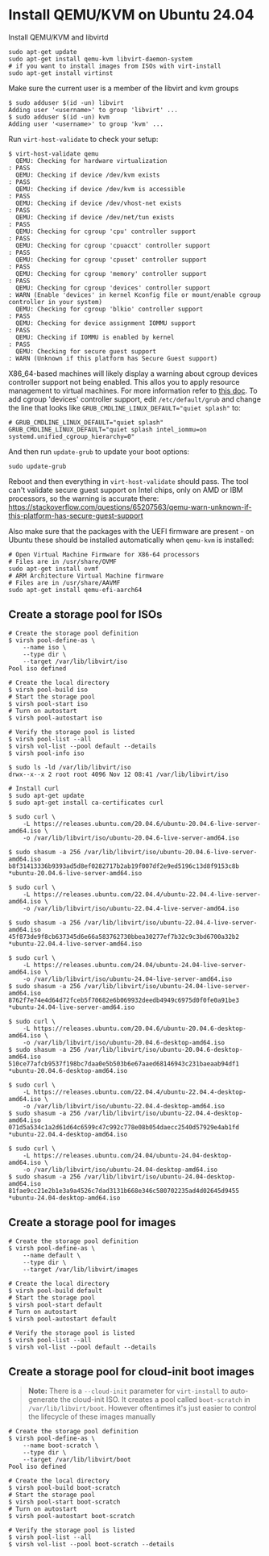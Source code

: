 # Install QEMU/KVM on Ubuntu 24.04

Install QEMU/KVM and libvirtd

```
sudo apt-get update
sudo apt-get install qemu-kvm libvirt-daemon-system
# if you want to install images from ISOs with virt-install
sudo apt-get install virtinst
```

Make sure the current user is a member of the libvirt and kvm groups

```
$ sudo adduser $(id -un) libvirt
Adding user '<username>' to group 'libvirt' ...
$ sudo adduser $(id -un) kvm
Adding user '<username>' to group 'kvm' ...
```

Run `virt-host-validate` to check your setup:

```
$ virt-host-validate qemu
  QEMU: Checking for hardware virtualization                                 : PASS
  QEMU: Checking if device /dev/kvm exists                                   : PASS
  QEMU: Checking if device /dev/kvm is accessible                            : PASS
  QEMU: Checking if device /dev/vhost-net exists                             : PASS
  QEMU: Checking if device /dev/net/tun exists                               : PASS
  QEMU: Checking for cgroup 'cpu' controller support                         : PASS
  QEMU: Checking for cgroup 'cpuacct' controller support                     : PASS
  QEMU: Checking for cgroup 'cpuset' controller support                      : PASS
  QEMU: Checking for cgroup 'memory' controller support                      : PASS
  QEMU: Checking for cgroup 'devices' controller support                     : WARN (Enable 'devices' in kernel Kconfig file or mount/enable cgroup controller in your system)
  QEMU: Checking for cgroup 'blkio' controller support                       : PASS
  QEMU: Checking for device assignment IOMMU support                         : PASS
  QEMU: Checking if IOMMU is enabled by kernel                               : PASS
  QEMU: Checking for secure guest support                                    : WARN (Unknown if this platform has Secure Guest support)
```

X86_64-based machines will likely display a warning about cgroup devices controller
support not being enabled. This allos you to apply resource management to virtual
machines. For more information refer to [this doc](https://libvirt.org/cgroups.html).
To add cgroup 'devices' controller support, edit `/etc/default/grub`
and change the line that looks like `GRUB_CMDLINE_LINUX_DEFAULT="quiet splash"`
to:
```
# GRUB_CMDLINE_LINUX_DEFAULT="quiet splash"
GRUB_CMDLINE_LINUX_DEFAULT="quiet splash intel_iommu=on systemd.unified_cgroup_hierarchy=0"
```

And then run `update-grub` to update your boot options:

```
sudo update-grub
```

Reboot and then everything in `virt-host-validate` should pass. The tool
can't validate secure guest support on Intel chips, only on AMD or IBM
processors, so the warning is accurate there: https://stackoverflow.com/questions/65207563/qemu-warn-unknown-if-this-platform-has-secure-guest-support

Also make sure that the packages with the UEFI firmware are present - on Ubuntu these should be
installed automatically when `qemu-kvm` is installed:
```
# Open Virtual Machine Firmware for X86-64 processors
# Files are in /usr/share/OVMF
sudo apt-get install ovmf
# ARM Architecture Virtual Machine firmware
# Files are in /usr/share/AAVMF
sudo apt-get install qemu-efi-aarch64
```

## Create a storage pool for ISOs

```
# Create the storage pool definition
$ virsh pool-define-as \
    --name iso \
    --type dir \
    --target /var/lib/libvirt/iso
Pool iso defined

# Create the local directory
$ virsh pool-build iso
# Start the storage pool
$ virsh pool-start iso
# Turn on autostart
$ virsh pool-autostart iso

# Verify the storage pool is listed
$ virsh pool-list --all
$ virsh vol-list --pool default --details
$ virsh pool-info iso

$ sudo ls -ld /var/lib/libvirt/iso
drwx--x--x 2 root root 4096 Nov 12 08:41 /var/lib/libvirt/iso

# Install curl
$ sudo apt-get update
$ sudo apt-get install ca-certificates curl

$ sudo curl \
    -L https://releases.ubuntu.com/20.04.6/ubuntu-20.04.6-live-server-amd64.iso \
    -o /var/lib/libvirt/iso/ubuntu-20.04.6-live-server-amd64.iso

$ sudo shasum -a 256 /var/lib/libvirt/iso/ubuntu-20.04.6-live-server-amd64.iso
b8f31413336b9393ad5d8ef0282717b2ab19f007df2e9ed5196c13d8f9153c8b *ubuntu-20.04.6-live-server-amd64.iso

$ sudo curl \
    -L https://releases.ubuntu.com/22.04.4/ubuntu-22.04.4-live-server-amd64.iso \
    -o /var/lib/libvirt/iso/ubuntu-22.04.4-live-server-amd64.iso

$ sudo shasum -a 256 /var/lib/libvirt/iso/ubuntu-22.04.4-live-server-amd64.iso
45f873de9f8cb637345d6e66a583762730bbea30277ef7b32c9c3bd6700a32b2 *ubuntu-22.04.4-live-server-amd64.iso

$ sudo curl \
    -L https://releases.ubuntu.com/24.04/ubuntu-24.04-live-server-amd64.iso \
    -o /var/lib/libvirt/iso/ubuntu-24.04-live-server-amd64.iso
$ sudo shasum -a 256 /var/lib/libvirt/iso/ubuntu-24.04-live-server-amd64.iso
8762f7e74e4d64d72fceb5f70682e6b069932deedb4949c6975d0f0fe0a91be3 *ubuntu-24.04-live-server-amd64.iso

$ sudo curl \
    -L https://releases.ubuntu.com/20.04.6/ubuntu-20.04.6-desktop-amd64.iso \
    -o /var/lib/libvirt/iso/ubuntu-20.04.6-desktop-amd64.iso
$ sudo shasum -a 256 /var/lib/libvirt/iso/ubuntu-20.04.6-desktop-amd64.iso
510ce77afcb9537f198bc7daa0e5b503b6e67aaed68146943c231baeaab94df1 *ubuntu-20.04.6-desktop-amd64.iso

$ sudo curl \
    -L https://releases.ubuntu.com/22.04.4/ubuntu-22.04.4-desktop-amd64.iso \
    -o /var/lib/libvirt/iso/ubuntu-22.04.4-desktop-amd64.iso
$ sudo shasum -a 256 /var/lib/libvirt/iso/ubuntu-22.04.4-desktop-amd64.iso
071d5a534c1a2d61d64c6599c47c992c778e08b054daecc2540d57929e4ab1fd *ubuntu-22.04.4-desktop-amd64.iso

$ sudo curl \
    -L https://releases.ubuntu.com/24.04/ubuntu-24.04-desktop-amd64.iso \
    -o /var/lib/libvirt/iso/ubuntu-24.04-desktop-amd64.iso
$ sudo shasum -a 256 /var/lib/libvirt/iso/ubuntu-24.04-desktop-amd64.iso
81fae9cc21e2b1e3a9a4526c7dad3131b668e346c580702235ad4d02645d9455 *ubuntu-24.04-desktop-amd64.iso
```

## Create a storage pool for images

```
# Create the storage pool definition
$ virsh pool-define-as \
    --name default \
    --type dir \
    --target /var/lib/libvirt/images

# Create the local directory
$ virsh pool-build default
# Start the storage pool
$ virsh pool-start default
# Turn on autostart
$ virsh pool-autostart default

# Verify the storage pool is listed
$ virsh pool-list --all
$ virsh vol-list --pool default --details
```

## Create a storage pool for cloud-init boot images

> **Note:**
> There is a `--cloud-init` parameter for `virt-install` to auto-generate the
> cloud-init ISO. It creates a pool called `boot-scratch` in
> `/var/lib/libvirt/boot`. However oftentimes it's just easier to control the
> lifecycle of these images manually

```
# Create the storage pool definition
$ virsh pool-define-as \
    --name boot-scratch \
    --type dir \
    --target /var/lib/libvirt/boot
Pool iso defined

# Create the local directory
$ virsh pool-build boot-scratch
# Start the storage pool
$ virsh pool-start boot-scratch
# Turn on autostart
$ virsh pool-autostart boot-scratch

# Verify the storage pool is listed
$ virsh pool-list --all
$ virsh vol-list --pool boot-scratch --details
```
